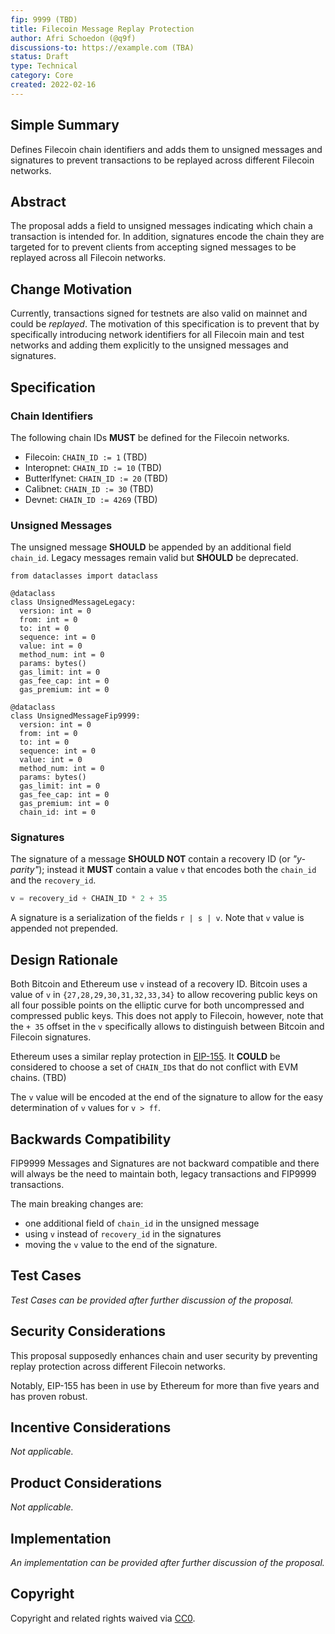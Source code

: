 ```yaml
---
fip: 9999 (TBD)
title: Filecoin Message Replay Protection
author: Afri Schoedon (@q9f)
discussions-to: https://example.com (TBA)
status: Draft
type: Technical
category: Core
created: 2022-02-16
---
```


## Simple Summary
Defines Filecoin chain identifiers and adds them to unsigned messages and signatures to prevent transactions to be replayed across different Filecoin networks.

## Abstract
The proposal adds a field to unsigned messages indicating which chain a transaction is intended for. In addition, signatures encode the chain they are targeted for to prevent clients from accepting signed messages to be replayed across all Filecoin networks.

## Change Motivation
Currently, transactions signed for testnets are also valid on mainnet and could be _replayed_. The motivation of this specification is to prevent that by specifically introducing network identifiers for all Filecoin main and test networks and adding them explicitly to the unsigned messages and signatures.

## Specification
### Chain Identifiers
The following chain IDs **MUST** be defined for the Filecoin networks.
- Filecoin: `CHAIN_ID := 1` (TBD)
- Interopnet: `CHAIN_ID := 10` (TBD)
- Butterlfynet: `CHAIN_ID := 20` (TBD)
- Calibnet: `CHAIN_ID := 30` (TBD)
- Devnet: `CHAIN_ID := 4269` (TBD)

### Unsigned Messages
The unsigned message **SHOULD** be appended by an additional field `chain_id`. Legacy messages remain valid but **SHOULD** be deprecated.

```pyhton
from dataclasses import dataclass

@dataclass
class UnsignedMessageLegacy:
  version: int = 0
  from: int = 0
  to: int = 0
  sequence: int = 0
  value: int = 0
  method_num: int = 0
  params: bytes()
  gas_limit: int = 0
  gas_fee_cap: int = 0
  gas_premium: int = 0

@dataclass
class UnsignedMessageFip9999:
  version: int = 0
  from: int = 0
  to: int = 0
  sequence: int = 0
  value: int = 0
  method_num: int = 0
  params: bytes()
  gas_limit: int = 0
  gas_fee_cap: int = 0
  gas_premium: int = 0
  chain_id: int = 0
```

### Signatures
The signature of a message **SHOULD NOT** contain a recovery ID (or _"y-parity"_); instead it **MUST** contain a value `v` that encodes both the `chain_id` and the `recovery_id`.

```python
v = recovery_id + CHAIN_ID * 2 + 35
```

A signature is a serialization of the fields `r | s | v`. Note that `v` value is appended not prepended.

## Design Rationale
Both Bitcoin and Ethereum use `v` instead of a recovery ID. Bitcoin uses a value of `v` in `{27,28,29,30,31,32,33,34}` to allow recovering public keys on all four possible points on the elliptic curve for both uncompressed and compressed public keys. This does not apply to Filecoin, however, note that the `+ 35` offset in the `v` specifically allows to distinguish between Bitcoin and Filecoin signatures.

Ethereum uses a similar replay protection in [EIP-155](https://eips.ethereum.org/EIPS/eip-155). It **COULD** be considered to choose a set of `CHAIN_ID`s that do not conflict with EVM chains. (TBD)

The `v` value will be encoded at the end of the signature to allow for the easy determination of `v` values for `v > ff`.

## Backwards Compatibility
FIP9999 Messages and Signatures are not backward compatible and there will always be the need to maintain both, legacy transactions and FIP9999 transactions.

The main breaking changes are:
* one additional field of `chain_id` in the unsigned message
* using `v` instead of `recovery_id` in the signatures
* moving the `v` value to the end of the signature.

## Test Cases
_Test Cases can be provided after further discussion of the proposal._

## Security Considerations
This proposal supposedly enhances chain and user security by preventing replay protection across different Filecoin networks.

Notably, EIP-155 has been in use by Ethereum for more than five years and has proven robust.

## Incentive Considerations
_Not applicable._

## Product Considerations
_Not applicable._

## Implementation
_An implementation can be provided after further discussion of the proposal._

## Copyright
Copyright and related rights waived via [CC0](https://creativecommons.org/publicdomain/zero/1.0/).
